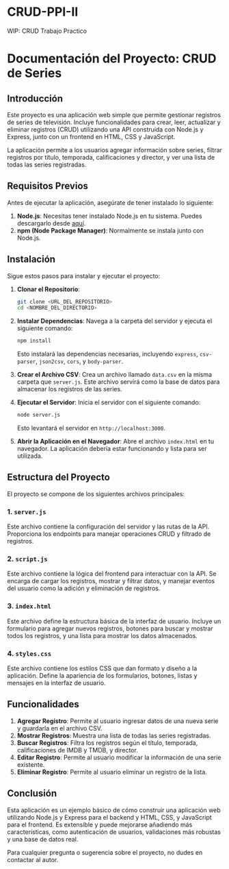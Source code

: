 # CRUD-PPI-II
WIP: CRUD Trabajo Practico

# Documentación del Proyecto: CRUD de Series

## Introducción

Este proyecto es una aplicación web simple que permite gestionar registros de series de televisión. Incluye funcionalidades para crear, leer, actualizar y eliminar registros (CRUD) utilizando una API construida con Node.js y Express, junto con un frontend en HTML, CSS y JavaScript. 

La aplicación permite a los usuarios agregar información sobre series, filtrar registros por título, temporada, calificaciones y director, y ver una lista de todas las series registradas.

## Requisitos Previos

Antes de ejecutar la aplicación, asegúrate de tener instalado lo siguiente:

1. **Node.js**: Necesitas tener instalado Node.js en tu sistema. Puedes descargarlo desde [aquí](https://nodejs.org/).
2. **npm (Node Package Manager)**: Normalmente se instala junto con Node.js.

## Instalación

Sigue estos pasos para instalar y ejecutar el proyecto:

1. **Clonar el Repositorio**:
   ```bash
   git clone <URL_DEL_REPOSITORIO>
   cd <NOMBRE_DEL_DIRECTORIO>
   ```

2. **Instalar Dependencias**:
   Navega a la carpeta del servidor y ejecuta el siguiente comando:
   ```bash
   npm install
   ```
   Esto instalará las dependencias necesarias, incluyendo `express`, `csv-parser`, `json2csv`, `cors`, y `body-parser`.

3. **Crear el Archivo CSV**:
   Crea un archivo llamado `data.csv` en la misma carpeta que `server.js`. Este archivo servirá como la base de datos para almacenar los registros de las series.

4. **Ejecutar el Servidor**:
   Inicia el servidor con el siguiente comando:
   ```bash
   node server.js
   ```
   Esto levantará el servidor en `http://localhost:3000`.

5. **Abrir la Aplicación en el Navegador**:
   Abre el archivo `index.html` en tu navegador. La aplicación debería estar funcionando y lista para ser utilizada.

## Estructura del Proyecto

El proyecto se compone de los siguientes archivos principales:

### 1. `server.js`
Este archivo contiene la configuración del servidor y las rutas de la API. Proporciona los endpoints para manejar operaciones CRUD y filtrado de registros.

### 2. `script.js`
Este archivo contiene la lógica del frontend para interactuar con la API. Se encarga de cargar los registros, mostrar y filtrar datos, y manejar eventos del usuario como la adición y eliminación de registros.

### 3. `index.html`
Este archivo define la estructura básica de la interfaz de usuario. Incluye un formulario para agregar nuevos registros, botones para buscar y mostrar todos los registros, y una lista para mostrar los datos almacenados.

### 4. `styles.css`
Este archivo contiene los estilos CSS que dan formato y diseño a la aplicación. Define la apariencia de los formularios, botones, listas y mensajes en la interfaz de usuario.

## Funcionalidades

1. **Agregar Registro**: Permite al usuario ingresar datos de una nueva serie y guardarla en el archivo CSV.
2. **Mostrar Registros**: Muestra una lista de todas las series registradas.
3. **Buscar Registros**: Filtra los registros según el título, temporada, calificaciones de IMDB y TMDB, y director.
4. **Editar Registro**: Permite al usuario modificar la información de una serie existente.
5. **Eliminar Registro**: Permite al usuario eliminar un registro de la lista.

## Conclusión

Esta aplicación es un ejemplo básico de cómo construir una aplicación web utilizando Node.js y Express para el backend y HTML, CSS, y JavaScript para el frontend. Es extensible y puede mejorarse añadiendo más características, como autenticación de usuarios, validaciones más robustas y una base de datos real.

Para cualquier pregunta o sugerencia sobre el proyecto, no dudes en contactar al autor.
